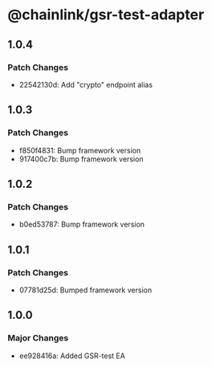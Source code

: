 # @chainlink/gsr-test-adapter

## 1.0.4

### Patch Changes

- 22542130d: Add "crypto" endpoint alias

## 1.0.3

### Patch Changes

- f850f4831: Bump framework version
- 917400c7b: Bump framework version

## 1.0.2

### Patch Changes

- b0ed53787: Bump framework version

## 1.0.1

### Patch Changes

- 07781d25d: Bumped framework version

## 1.0.0

### Major Changes

- ee928416a: Added GSR-test EA

